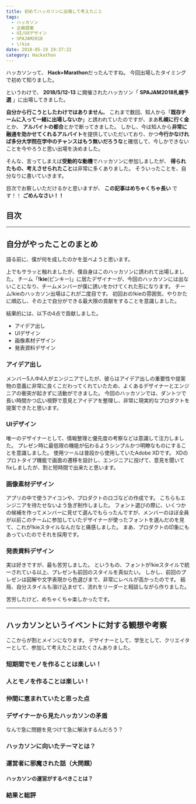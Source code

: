 ```yaml
---
title: 初めてハッカソンに出場して考えたこと
tags:
  - ハッカソン
  - 企画提案
  - UI/UXデザイン
  - SPAJAM2018
  - \!kie
date: 2018-05-19 19:37:22
category: Hackathon
---
```

ハッカソンって、 **Hack+Marathon**だったんですね。
今回出場したタイミングで初めて知りました。

というわけで、 **2018/5/12-13** に開催されたハッカソン「 **SPAJAM2018札幌予選** 」に出場してきました。

**自分から行こうとしたわけではありません**。
これまで数回、知人から「**既存チームに入って一緒に出場しないか**」と誘われていたのですが、まあ**札幌に行く金**とか、 **アルバイトの都合**とかで断ってきました。
しかし、今は知人から**非常に融通を効かせてくれるアルバイト**を提供していただいており、かつ**今行かなければ多分大学院在学中のチャンスはもう無いだろうな**と確信して、今しかできないことを今やろうと思い出場を決めました。

そんな、言ってしまえば**受動的な動機**でハッカソンに参加しましたが、 **得られたもの、考えさせられたこと**は非常に多くありました。
そういったことを、自分なりに書いていきます。

目次でお察しいただけるかと思いますが、 **この記事はめちゃくちゃ長い** です！！ **ごめんなさい！！**

## 目次
<!-- toc -->
<!-- more -->

---

## 自分がやったことのまとめ
語る前に、僕が何を成したのかを並べようと思います。

上でもサラッと触れましたが、僕自身はこのハッカソンに誘われて出場しました。
チーム「**!kie**(ピンキー)」に居たデザイナーが、今回のハッカソンには出ないことになり、チームメンバーが僕に誘いをかけてくれた形になります。
チーム!kieのハッカソン出場はこれが二度目です。
初回おの!kieの雰囲気、やりかたに順応し、その上で自分ができる最大限の貢献をすることを意識しました。

結果的には、以下の4点で貢献しました。

- アイデア出し
- UIデザイン
- 画像素材デザイン
- 発表資料デザイン

### アイデア出し
メンバー5人中4人がエンジニアでしたが、彼らはアイデア出しの重要性や提案物の意義に非常に良くこだわってくれていたため、よくあるデザイナーとエンジニアの衝突が起きずに活動ができました。
今回のハッカソンでは、ダントツで長い時間かつ広い視野で意見とアイデアを整理し、非常に現実的なプロダクトを提案できたと思います。

### UIデザイン
唯一のデザイナーとして、情報整理と優先度の考察などは意識して注力しました。
プレゼン時に最低限の機能が伝わるようシンプルかつ明瞭なものにすることを意識しました。
使用ツールは普段から使用していたAdobe XDです。
XDのプロトタイプ機能で画面の遷移を設計し、エンジニアに投げて、意見を聞いてfixしましたが、割と短時間で出来たと思います。

### 画像素材デザイン
アプリの中で使うアイコンや、プロダクトのロゴなどの作成です。
こちらもエンジニアを待たせないよう急ぎ制作しました。
フォント選びの際に、いくつかの候補を作ってメンバーに見せて選んでもらったんですが、メンバーのほぼ全員が以前このチームに参加していたデザイナーが使ったフォントを選んだのを見て、これが!kieスタイルなんだなと痛感しました。
まあ、プロダクトの印象にもあっていたのでそれを採用です。

### 発表資料デザイン
実は好きですが、最も苦労しました。
というもの、フォントが!kieスタイルで統一されている以上、プレゼンも前回のスタイルを真似たい。
しかし、前回のプレゼンは図解や文字表現から色選びまで、非常にレベルが高かったのです。
結局、自分スタイルも溶け込ませて、流れをリーダーと相談しながら作りました。

苦労したけど、めちゃくちゃ楽しかったです。

---
## ハッカソンというイベントに対する観想や考察
ここからが割とメインになります。
デザイナーとして、学生として、クリエイターとして、参加して考えたことはたくさんありました。

### 短期間でモノを作ることは楽しい！

### 人とモノを作ることは楽しい！
### 仲間に恵まれていたと思った点
### デザイナーから見たハッカソンの矛盾
なんで急に問題を見つけて急に解決するんだろう？
### ハッカソンに向いたテーマとは？
### 運営者に邪魔された話（大問題）
#### ハッカソンの運営がするべきことは？
### 結果と総評
